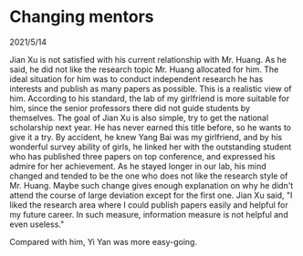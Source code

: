 # Changing mentors
2021/5/14

Jian Xu is not satisfied with his current relationship with Mr. Huang. As he said,
he did not like the research topic Mr. Huang allocated for him. The ideal situation
for him was to conduct independent research he has interests and publish as many
papers as possible. This is a realistic view of him. According to his standard,
the lab of my girlfriend is more suitable for him, since the senior professors there
did not guide students by themselves. The goal of Jian Xu is also simple, try to
get the national scholarship next year. He has never earned this title before, so
he wants to give it a try. By accident, he knew Yang Bai was my girlfriend,
and by his wonderful survey ability of girls, he linked her with the outstanding
student who has published three papers on top conference, and expressed his
admire for her achievement. As he stayed longer in our lab, his mind changed and
tended to be the one who does not like the research style of Mr. Huang.
Maybe such change gives enough explanation on why he didn't attend the course of
large deviation except for the first one. Jian Xu said, "I liked the research area where I
could publish papers easily and helpful for my future career. In such measure, information measure
is not helpful and even useless."

Compared with him, Yi Yan was more easy-going.